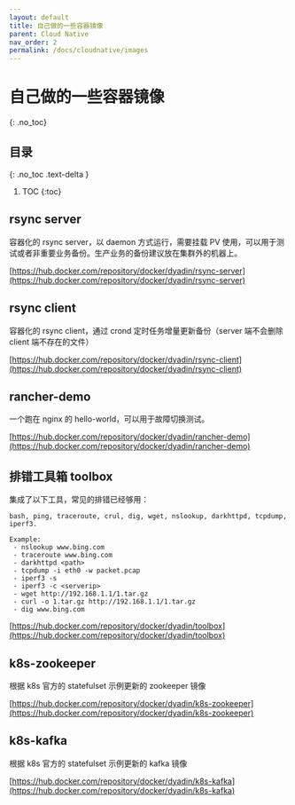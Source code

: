 ```yaml
---
layout: default
title: 自己做的一些容器镜像
parent: Cloud Native
nav_order: 2
permalink: /docs/cloudnative/images
---
```


# 自己做的一些容器镜像

{: .no_toc}

## 目录

{: .no_toc .text-delta }


1. TOC
{:toc}

## rsync server

容器化的 rsync server，以 daemon 方式运行，需要挂载 PV 使用，可以用于测试或者非重要业务备份。生产业务的备份建议放在集群外的机器上。

[https://hub.docker.com/repository/docker/dyadin/rsync-server](https://hub.docker.com/repository/docker/dyadin/rsync-server)



## rsync client

容器化的 rsync client，通过 crond 定时任务增量更新备份（server 端不会删除 client 端不存在的文件）

[https://hub.docker.com/repository/docker/dyadin/rsync-client](https://hub.docker.com/repository/docker/dyadin/rsync-client)



## rancher-demo

一个跑在 nginx 的 hello-world，可以用于故障切换测试。

[https://hub.docker.com/repository/docker/dyadin/rancher-demo](https://hub.docker.com/repository/docker/dyadin/rancher-demo)



## 排错工具箱 toolbox

集成了以下工具，常见的排错已经够用：

```shell
bash, ping, traceroute, crul, dig, wget, nslookup, darkhttpd, tcpdump, iperf3.

Example:
 - nslookup www.bing.com
 - traceroute www.bing.com
 - darkhttpd <path>
 - tcpdump -i eth0 -w packet.pcap
 - iperf3 -s
 - iperf3 -c <serverip>
 - wget http://192.168.1.1/1.tar.gz
 - curl -o 1.tar.gz http://192.168.1.1/1.tar.gz
 - dig www.bing.com
```

[https://hub.docker.com/repository/docker/dyadin/toolbox](https://hub.docker.com/repository/docker/dyadin/toolbox)



## k8s-zookeeper

根据 k8s 官方的 statefulset 示例更新的 zookeeper 镜像

[https://hub.docker.com/repository/docker/dyadin/k8s-zookeeper](https://hub.docker.com/repository/docker/dyadin/k8s-zookeeper)



## k8s-kafka

根据 k8s 官方的 statefulset 示例更新的 kafka 镜像

[https://hub.docker.com/repository/docker/dyadin/k8s-kafka](https://hub.docker.com/repository/docker/dyadin/k8s-kafka)

